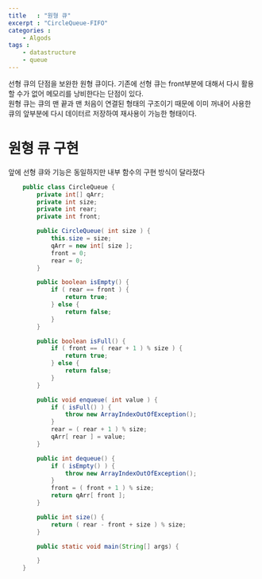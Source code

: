 ```yaml
---
title   : "원형 큐"
excerpt : "CircleQueue-FIFO"
categories : 
    - Algods
tags :
    - datastructure
    - queue
---
```


선형 큐의 단점을 보완한 원형 큐이다. 기존에 선형 큐는 front부분에 대해서 다시 활용할 수가 없어 메모리를 낭비한다는 단점이 있다.  
원형 큐는 큐의 맨 끝과 맨 처음이 연결된 형태의 구조이기 때문에 이미 꺼내어 사용한 큐의 앞부분에 다시 데이터르 저장하여 재사용이 가능한 형태이다.  

# 원형 큐 구현  
앞에 선형 큐와 기능은 동일하지만 내부 함수의 구현 방식이 달라졌다  


```java
    public class CircleQueue {
        private int[] qArr;
        private int size;
        private int rear;
        private int front;

        public CircleQueue( int size ) {
            this.size = size;
            qArr = new int[ size ];
            front = 0;
            rear = 0;
        }

        public boolean isEmpty() {
            if ( rear == front ) {
                return true;
            } else {
                return false;
            }
        }

        public boolean isFull() {
            if ( front == ( rear + 1 ) % size ) {
                return true;
            } else {
                return false;
            }
        }

        public void enqueue( int value ) {
            if ( isFull() ) {
                throw new ArrayIndexOutOfException();
            }
            rear = ( rear + 1 ) % size;
            qArr[ rear ] = value;
        }

        public int dequeue() {
            if ( isEmpty() ) {
                throw new ArrayIndexOutOfException();
            }
            front = ( front + 1 ) % size;
            return qArr[ front ];
        }

        public int size() {
            return ( rear - front + size ) % size; 
        }

        public static void main(String[] args) {

        }
    }
```